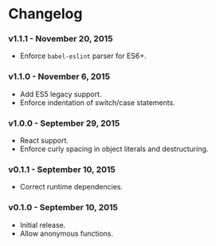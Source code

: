 # Changelog

### v1.1.1 - November 20, 2015

- Enforce `babel-eslint` parser for ES6+.

### v1.1.0 - November 6, 2015

- Add ES5 legacy support.
- Enforce indentation of switch/case statements.

### v1.0.0 - September 29, 2015

- React support.
- Enforce curly spacing in object literals and destructuring.

### v0.1.1 - September 10, 2015

- Correct runtime dependencies.

### v0.1.0 - September 10, 2015

- Initial release.
- Allow anonymous functions.
